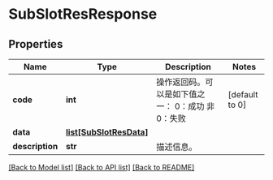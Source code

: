# SubSlotResResponse

## Properties
Name | Type | Description | Notes
------------ | ------------- | ------------- | -------------
**code** | **int** | 操作返回码。可以是如下值之一： 0：成功 非0：失败  | [default to 0]
**data** | [**list[SubSlotResData]**](SubSlotResData.md) |  | 
**description** | **str** | 描述信息。 | 

[[Back to Model list]](../README.md#documentation-for-models) [[Back to API list]](../README.md#documentation-for-api-endpoints) [[Back to README]](../README.md)


